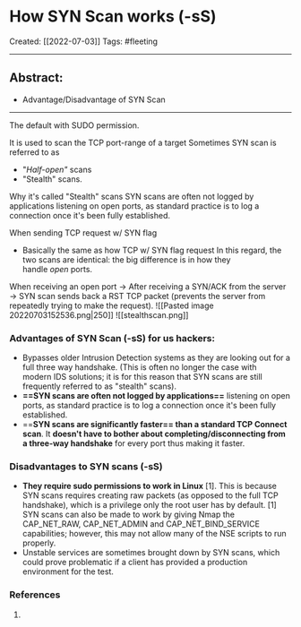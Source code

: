 

# How SYN Scan works (-sS)
Created:  [[2022-07-03]]
Tags: #fleeting 

---
Abstract:
- 
- Advantage/Disadvantage of SYN Scan

---
The default with SUDO permission.

It is used to scan the TCP port-range of a target
Sometimes SYN scan is referred to as 
- "_Half-open"_ scans 
- "Stealth" scans.

Why it's called "Stealth" scans
SYN scans are often not logged by applications listening on open ports, as standard practice is to log a connection once it's been fully established.


When sending TCP request w/ SYN flag 
- Basically the same as how TCP w/ SYN flag request
In this regard, the two scans are identical: the big difference is in how they handle _open_ ports.


When receiving an open port
-> After receiving a SYN/ACK from the server
-> SYN scan sends back a RST TCP packet (prevents the server from repeatedly trying to make the request). 
![[Pasted image 20220703152536.png|250]]
![[stealthscan.png]]

### Advantages of SYN Scan (-sS) for us hackers:
-   Bypasses older Intrusion Detection systems as they are looking out for a full three way handshake. (This is often no longer the case with modern IDS solutions; it is for this reason that SYN scans are still frequently referred to as "stealth" scans).
-  **==SYN scans are often not logged by applications==** listening on open ports, as standard practice is to log a connection once it's been fully established. 
-  ==**SYN scans are significantly faster== than a standard TCP Connect scan**. It **doesn't have to bother about completing/disconnecting from a three-way handshake** for every port thus making it faster.

### Disadvantages to SYN scans (-sS)
- **They require sudo permissions to work in Linux** [1]. This is because SYN scans requires creating raw packets (as opposed to the full TCP handshake), which is a privilege only the root user has by default. [1] SYN scans can also be made to work by giving Nmap the CAP_NET_RAW, CAP_NET_ADMIN and CAP_NET_BIND_SERVICE capabilities; however, this may not allow many of the NSE scripts to run properly.
- Unstable services are sometimes brought down by SYN scans, which could prove problematic if a client has provided a production environment for the test.












### References
1. 